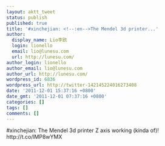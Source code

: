 ```yaml
---
layout: aktt_tweet
status: publish
published: true
title: '#xinchejian: <!--:en-->The Mendel 3d printer...'
author:
  display_name: Lio李欧
  login: lionello
  email: lio@lunesu.com
  url: http://lunesu.com/
author_login: lionello
author_email: lio@lunesu.com
author_url: http://lunesu.com/
wordpress_id: 6836
wordpress_url: http://twitter-142145224016273408
date: '2011-12-01 15:37:16 +0800'
date_gmt: '2011-12-01 07:37:16 +0800'
categories: []
tags: []
comments: []
---
```

<p>#xinchejian: <!--:en-->The Mendel 3d printer Z axis working (kinda of)!<!--:--> http:&#47;&#47;t.co&#47;lMP8wYMX</p>
